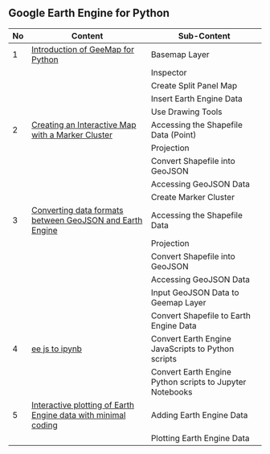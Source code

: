 ## Google Earth Engine for Python
| **No**  | **Content** | **Sub-Content**                                                                                                                          |
| ------  | ---------------------------------------------------------------------- | ----------------------------------------------------------------------------- |
| 1       | [Introduction of GeeMap for Python](https://github.com/dikoharyadhanto/Geemap_for_Python/blob/134b18aa6c8e62f6a442d2a2ac99373922686e9d/001_Introduction_of_geemap.ipynb)        | Basemap Layer |
|        |         | Inspector |
|        |         | Create Split Panel Map |
|        |         | Insert Earth Engine Data |
|        |         | Use Drawing Tools |
| 2       | [Creating an Interactive Map with a Marker Cluster](https://github.com/dikoharyadhanto/Geemap_for_Python/blob/4922064b8c817d6a3fa52ae3c836e30c225436ee/002_Creating_an_interactive_map_with_a_marker_cluster.ipynb)        | Accessing the Shapefile Data (Point) |
|        |         | Projection |
|        |         | Convert Shapefile into GeoJSON |
|        |         | Accessing GeoJSON Data |
|        |         | Create Marker Cluster |
| 3       | [Converting data formats between GeoJSON and Earth Engine](https://github.com/dikoharyadhanto/Geemap_for_Python/blob/4c3aa8ce6d533bde5fac8b4daf0ee32ec638c5c2/003_Converting_data_formats_between_GeoJSON_and_Earth_Engine.ipynb)        | Accessing the Shapefile Data |
|        |         | Projection |
|        |         | Convert Shapefile into GeoJSON |
|        |         | Accessing GeoJSON Data |
|        |         | Input GeoJSON Data to Geemap Layer |
|        |         | Convert Shapefile to Earth Engine Data |
| 4       | [ee js to ipynb](https://github.com/dikoharyadhanto/Geemap_for_Python/blob/0016c3105cbcf2b42cf9925cac646ae85ccdcdf2/008_ee_js_to_ipynb.ipynb)        | Convert Earth Engine JavaScripts to Python scripts |
|        |         | Convert Earth Engine Python scripts to Jupyter Notebooks |
| 5       | [Interactive plotting of Earth Engine data with minimal coding](https://github.com/dikoharyadhanto/Geemap_for_Python/blob/700ff6f0c9a0f84fa3ee534697bd2ec2a0cf4dc2/005_Interactive_plotting_of_Earth_Engine_data_with_minimal_coding.ipynb)        | Adding Earth Engine Data |
|        |         | Plotting Earth Engine Data |
